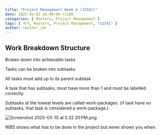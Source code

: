 ```yaml
---
title: "Project Management Week 4 (32541)"
date: 2025-03-02 16:00:00 +1100
categories: [ Masters, Project Management ]
tags: [ 석사, Masters, Project Management, "32541" ]
author: <author_id>   
---
```


## Work Breakdown Structure

Broken down into achievable tasks

Tasks can be broken into subtasks

All tasks must add up to its parent subtask

A task that has subtasks, must have more than 1 and must be labelled correctly.

Subtasks at the lowest levels are called work-packages. (if task have no subtasks, that task is considered a work-package.)

![Screenshot 2025-03-10 at 5.32.20 PM.png](../assets/img/screenshots/32541/wk4/Screenshot%202025-03-10%20at%205.32.20%E2%80%AFPM.png)

WBS shows what has to be done in the project but never shows you when. 

